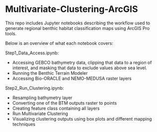 # Multivariate-Clustering-ArcGIS
This repo includes Jupyter notebooks describing the workflow used to generate regional benthic habitat classification maps using ArcGIS Pro tools.

Below is an overview of what each notebook covers:

Step1_Data_Access.ipynb: <br>
- Accessing GEBCO bathymetry data, clipping that data to a region of interest, and masking that data to exclude values above sea level.
- Running the Benthic Terrain Modeler
- Accessing Bio-ORACLE and NEMO-MEDUSA raster layers

Step2_Run_Clustering.ipynb:<br>
- Resampling bathymetry layer
- Converting one of the BTM outputs raster to points
- Creating feature class containing all layers 
- Run Multivariate Clustering
- Visualizing clustering outputs using box plots and different mapping techniques
